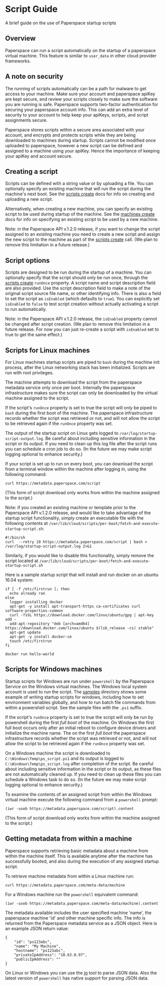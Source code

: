 # Script Guide

A brief guide on the use of Paperspace startup scripts

## Overview

Paperspace can run a script automatically on the startup of a paperspace virtual machine. This feature is similar to `user_data` in other cloud provider frameworks.

## A note on security

The running of scripts automatically can be a path for malware to get access to your machine. Make sure your account and paperspace apiKey are kept secure, and review your scripts closely to make sure the software you are running is safe. Paperspace supports two-factor authentication for securing your paperspace account info. This can add an extra level of security to your account to help keep your apiKeys, scripts, and script assignments secure.

Paperspace stores scripts within a secure area associated with your account, and encrypts and protects scripts while they are being downloaded to machines during startup. Scripts cannot be modified once uploaded to paperspace, however a new script can be defined and assigned to a machine using your apiKey. Hence the importance of keeping your apiKey and account secure.

## Creating a script

Scripts can be defined with a string value or by uploading a file. You can optionally specify an existing machine that will run the script during the machine's next boot. See the [scripts create](https://paperspace.github.io/paperspace-node/scripts.html#.create) docs for info on creating and uploading a new script.

Alternatively, when creating a new machine, you can specify an existing script to be used during startup of the machine. See the [machines create](https://paperspace.github.io/paperspace-node/machines.html#.create) docs for info on specifying an existing script to be used by a new machine.

Note: in the Paperspace API v.1.2.0 release, if you want to change the script assigned to an existing machine you need to create a new script and assign the new script to the machine as part of the [scripts create](https://paperspace.github.io/paperspace-node/scripts.html#.create) call. \(We plan to remove this limitation in a future release.\)

## Script options

Scripts are designed to be run during the startup of a machine. You can optionally specify that the script should only be run once, through the [scripts create](https://paperspace.github.io/paperspace-node/scripts.html#.create) `runOnce` property. A script name and script description field are also provided. Use the script description field to make a note of the original script source file name, or other identifying info. There is also a field to set the script as `isEnabled` \(which defaults to `true`\). You can explicitly set `isEnabled` to `false` to test script creation without actually activating a script to run automatically.

Note: in the Paperspace API v.1.2.0 release, the `isEnabled` property cannot be changed after script creation. \(We plan to remove this limitation in a future release. For now you can just re-create a script with `isEnabled` set to true to get the same effect.\)

## Scripts for Linux machines

For Linux machines startup scripts are piped to `bash` during the machine init process, after the Linux networking stack has been initialized. Scripts are run with root privileges.

The machine attempts to download the script from the paperspace metadata service only once per boot. Internally the paperspace infrastructure makes sure the script can only be downloaded by the virtual machine assigned to the script.

If the script's `runOnce` property is set to true the script will only be piped to `bash` during the first boot of the machine. The paperspace infrastructure records whether the script was retrieved or not, and will not allow the script to be retrieved again if the `runOnce` property was set.

The output of the startup script on Linux gets logged to `/var/log/startup-script-output.log`. Be careful about including sensitive information in the script or its output. If you need to clean up this log file after the script runs you can schedule a cron job to do so. \(In the future we may make script logging optional to enhance security.\)

If your script is set up to run on every boot, you can download the script from a terminal window within the machine after logging in, using the following command:

`curl https://metadata.paperspace.com/script`

\(This form of script download only works from within the machine assigned to the script.\)

Note: if you created an existing machine or template prior to the Paperspace API v.1.2.0 release, and would like to take advantage of the startup script functionality, simply create an executable file with the following contents at `/var/lib/cloud/scripts/per-boot/fetch-and-execute-startup-script.sh`:

```text
#!/bin/sh
curl  --retry 10 https://metadata.paperspace.com/script | bash > /var/log/startup-script-output.log 2>&1
```

Similarly, if you would like to disable this functionality, simply remove the script located at `/var/lib/cloud/scripts/per-boot/fetch-and-execute-startup-script.sh`

Here is a sample startup script that will install and run docker on an ubuntu 16.04 system:

```text
if [ -f /etc/firstrun ]; then
  echo already ran
else
  logger installing docker
  apt-get -y install apt-transport-https ca-certificates curl software-properties-common
  curl -fsSL https://download.docker.com/linux/ubuntu/gpg | apt-key add -
  add-apt-repository "deb [arch=amd64] https://download.docker.com/linux/ubuntu $(lsb_release -cs) stable"
  apt-get update
  apt-get -y install docker-ce
  touch /etc/firstrun
fi

docker run hello-world
```

## Scripts for Windows machines

Startup scripts for Windows are run under `powershell` by the Paperspace Service on the Windows virtual machines. The Windows local system account is used to run the script. The [samples](samples/) directory shows some example of writing startup scripts for windows, including how to set environment variables globally, and how to run batch file commands from within a powershell script. See the sample files with the `.ps1` suffix.

If the script's `runOnce` property is set to true the script will only be run by powershell during the first _full boot_ of the machine. On Windows the first full boot occurs only after an initial reboot to configure device drivers and initialize the machine name. The on the first _full boot_ the paperspace infrastructure records whether the script was retrieved or not, and will not allow the script to be retrieved again if the `runOnce` property was set.

On a Windows machine the script is downloaded to `C:\Windows\Temp\ps_script.ps1` and its output is logged to `C:\Windows\Temp\ps_script.log` after completion of the script. Be careful about including sensitive information in the script or its output, as these files are not automatically cleaned up. If you need to clean up these files you can schedule a Windows task to do so. \(In the future we may make script logging optional to enhance security.\)

To examine the contents of an assigned script from within the Windows virtual machine execute the following command from a `powershell` prompt:

`(iwr -useb https://metadata.paperspace.com/script).content`

\(This form of script download only works from within the machine assigned to the script.\)

## Getting metadata from within a machine

Paperspace supports retrieving basic metadata about a machine from within the machine itself. This is available anytime after the machine has successfully booted, and also during the execution of any assigned startup script.

To retrieve machine metadata from within a Linux machine run:

`curl https://metadata.paperspace.com/meta-data/machine`

For a Windows machine run the `powershell` equivalent command:

`(iwr -useb https://metadata.paperspace.com/meta-data/machine).content`

The metadata available includes the user specified machine 'name', the paperspace machine 'id' and other machine specific info. The info is returned from the Paperspace metadata service as a JSON object. Here is an example JSON return value:

```text
{
    "id": "ps123abc",
    "name": "My Machine",
    "hostname": "ps123abc",
    "privateIpAddress": "10.63.0.97",
    "publicIpAddress": ""
}
```

On Linux or Windows you can use the [jq](https://stedolan.github.io/jq/) tool to parse JSON data. Also the latest version of `powershell` has native support for parsing JSON data.

